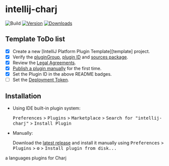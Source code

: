 # intellij-charj

![Build](https://github.com/phodal/intellij-charj/workflows/Build/badge.svg)
[![Version](https://img.shields.io/jetbrains/plugin/v/15093-intellij-charj.svg)](https://plugins.jetbrains.com/plugin/15093-intellij-charj)
[![Downloads](https://img.shields.io/jetbrains/plugin/d/15093-intellij-charj.svg)](https://plugins.jetbrains.com/plugin/15093-intellij-charj)

## Template ToDo list
- [x] Create a new [IntelliJ Platform Plugin Template][template] project.
- [x] Verify the [pluginGroup](/gradle.properties), [plugin ID](/src/main/resources/META-INF/plugin.xml) and [sources package](/src/main/kotlin).
- [x] Review the [Legal Agreements](https://plugins.jetbrains.com/docs/marketplace/legal-agreements.html).
- [x] [Publish a plugin manually](https://www.jetbrains.org/intellij/sdk/docs/basics/getting_started/publishing_plugin.html) for the first time.
- [x] Set the Plugin ID in the above README badges.
- [ ] Set the [Deployment Token](https://plugins.jetbrains.com/docs/marketplace/plugin-upload.html).

## Installation

- Using IDE built-in plugin system:
  
  <kbd>Preferences</kbd> > <kbd>Plugins</kbd> > <kbd>Marketplace</kbd> > <kbd>Search for "intellij-charj"</kbd> >
  <kbd>Install Plugin</kbd>
  
- Manually:

  Download the [latest release](https://github.com/phodal/intellij-charj/releases/latest) and install it manually using
  <kbd>Preferences</kbd> > <kbd>Plugins</kbd> > <kbd>⚙️</kbd> > <kbd>Install plugin from disk...</kbd>

<!-- Plugin description -->
a languages plugins for Charj
<!-- Plugin description end -->
